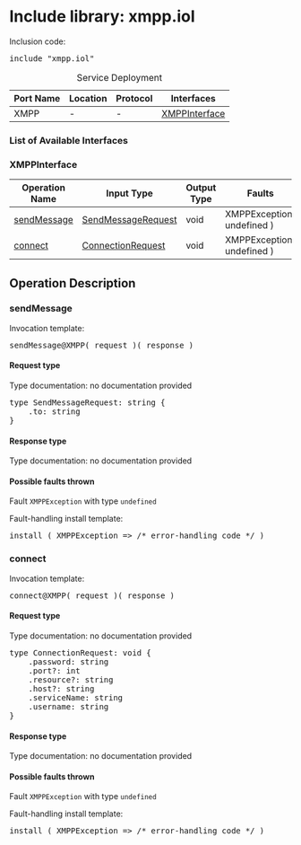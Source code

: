 # Include library: xmpp.iol

Inclusion code: <pre>include "xmpp.iol"</pre>

<table>
  <caption>Service Deployment</caption>
  <thead>
    <tr>
      <th>Port Name</th>
      <th>Location</th>
      <th>Protocol</th>
      <th>Interfaces</th>
    </tr>
  </thead>
  <tbody>
    <tr>
      <td>XMPP</td>
      <td>-</td>
      <td>-</td>
      <td><a href="#XMPPInterface">XMPPInterface</a></td>
    </tr>
  </tbody>
</table>

<h3>List of Available Interfaces</h3>

<h3 id="XMPPInterface">XMPPInterface</h3>

<table>
  <thead>
    <tr>
      <th>Operation Name</th>
      <th>Input Type</th>
      <th>Output Type</th>
      <th>Faults</th>
    </tr>
  </thead>
  <tbody>
    <tr>
      <td><a href="#sendMessage">sendMessage</a></td>
      <td><a href="#SendMessageRequest">SendMessageRequest</a></td>
      <td>void</td>
      <td>
        XMPPException( undefined )
      </td>
    </tr>
    <tr>
      <td><a href="#connect">connect</a></td>
      <td><a href="#ConnectionRequest">ConnectionRequest</a></td>
      <td>void</td>
      <td>
        XMPPException( undefined )
      </td>
    </tr>
  </tbody>
</table>

<h2>Operation Description</h2>



<h3 id="sendMessage">sendMessage</h3>


Invocation template: 
<pre>sendMessage@XMPP( request )( response )</pre>

<h4 id="SendMessageRequest">Request type</h4>

Type documentation: no documentation provided 
<pre>type SendMessageRequest: string {
	.to: string
}</pre>


<h4>Response type</h4>
Type documentation: no documentation provided 




<h4>Possible faults thrown</h4>



Fault <code>XMPPException</code> with type <code>undefined</code>

Fault-handling install template: 
<pre>install ( XMPPException => /* error-handling code */ )</pre>




<h3 id="connect">connect</h3>


Invocation template: 
<pre>connect@XMPP( request )( response )</pre>

<h4 id="ConnectionRequest">Request type</h4>

Type documentation: no documentation provided 
<pre>type ConnectionRequest: void {
	.password: string
	.port?: int
	.resource?: string
	.host?: string
	.serviceName: string
	.username: string
}</pre>


<h4>Response type</h4>
Type documentation: no documentation provided 




<h4>Possible faults thrown</h4>



Fault <code>XMPPException</code> with type <code>undefined</code>

Fault-handling install template: 
<pre>install ( XMPPException => /* error-handling code */ )</pre>






